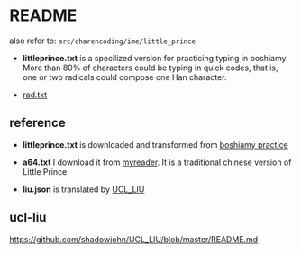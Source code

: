 # README

also refer to: ```src/charencoding/ime/little_prince```

* __littleprince.txt__ is a specilized version for practicing
typing in boshiamy. More than 80% of characters could be typing in quick codes,
that is, one or two radicals could compose one Han character.

* [rad.txt](./rad.txt)

## reference

* __littleprince.txt__ is downloaded and transformed from [boshiamy practice](https://boshiamy.com/LiuCAI/article_prince.html)

* __a64.txt__ I download it from [myreader](http://myreader.tinpok.com/list.php?bid=66). It is a traditional chinese version of Little Prince.

* __liu.json__ is translated by [UCL_LIU](https://github.com/shadowjohn/UCL_LIU)

## ucl-liu

https://github.com/shadowjohn/UCL_LIU/blob/master/README.md

